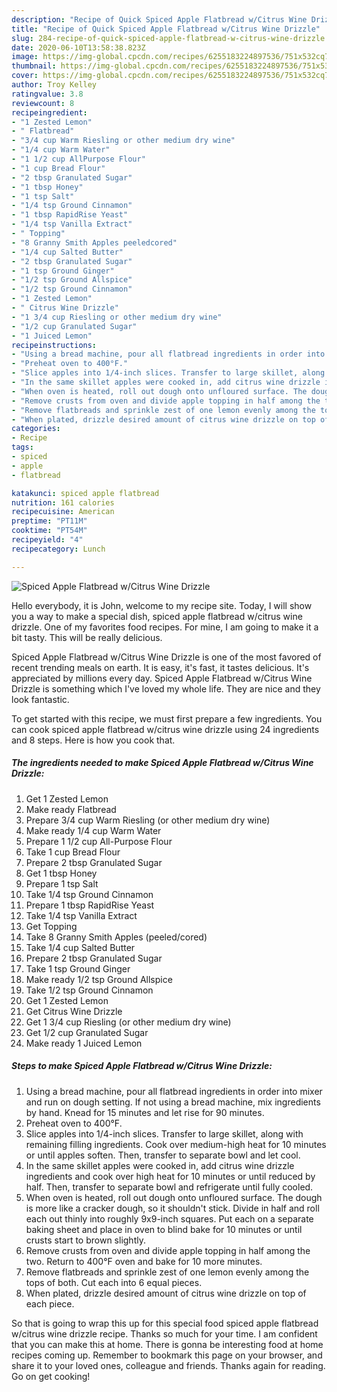 ```yaml
---
description: "Recipe of Quick Spiced Apple Flatbread w/Citrus Wine Drizzle"
title: "Recipe of Quick Spiced Apple Flatbread w/Citrus Wine Drizzle"
slug: 284-recipe-of-quick-spiced-apple-flatbread-w-citrus-wine-drizzle
date: 2020-06-10T13:58:38.823Z
image: https://img-global.cpcdn.com/recipes/6255183224897536/751x532cq70/spiced-apple-flatbread-wcitrus-wine-drizzle-recipe-main-photo.jpg
thumbnail: https://img-global.cpcdn.com/recipes/6255183224897536/751x532cq70/spiced-apple-flatbread-wcitrus-wine-drizzle-recipe-main-photo.jpg
cover: https://img-global.cpcdn.com/recipes/6255183224897536/751x532cq70/spiced-apple-flatbread-wcitrus-wine-drizzle-recipe-main-photo.jpg
author: Troy Kelley
ratingvalue: 3.8
reviewcount: 8
recipeingredient:
- "1 Zested Lemon"
- " Flatbread"
- "3/4 cup Warm Riesling or other medium dry wine"
- "1/4 cup Warm Water"
- "1 1/2 cup AllPurpose Flour"
- "1 cup Bread Flour"
- "2 tbsp Granulated Sugar"
- "1 tbsp Honey"
- "1 tsp Salt"
- "1/4 tsp Ground Cinnamon"
- "1 tbsp RapidRise Yeast"
- "1/4 tsp Vanilla Extract"
- " Topping"
- "8 Granny Smith Apples peeledcored"
- "1/4 cup Salted Butter"
- "2 tbsp Granulated Sugar"
- "1 tsp Ground Ginger"
- "1/2 tsp Ground Allspice"
- "1/2 tsp Ground Cinnamon"
- "1 Zested Lemon"
- " Citrus Wine Drizzle"
- "1 3/4 cup Riesling or other medium dry wine"
- "1/2 cup Granulated Sugar"
- "1 Juiced Lemon"
recipeinstructions:
- "Using a bread machine, pour all flatbread ingredients in order into mixer and run on dough setting. If not using a bread machine, mix ingredients by hand. Knead for 15 minutes and let rise for 90 minutes."
- "Preheat oven to 400°F."
- "Slice apples into 1/4-inch slices. Transfer to large skillet, along with remaining filling ingredients. Cook over medium-high heat for 10 minutes or until apples soften. Then, transfer to separate bowl and let cool."
- "In the same skillet apples were cooked in, add citrus wine drizzle ingredients and cook over high heat for 10 minutes or until reduced by half. Then, transfer to separate bowl and refrigerate until fully cooled."
- "When oven is heated, roll out dough onto unfloured surface. The dough is more like a cracker dough, so it shouldn&#39;t stick. Divide in half and roll each out thinly into roughly 9x9-inch squares. Put each on a separate baking sheet and place in oven to blind bake for 10 minutes or until crusts start to brown slightly."
- "Remove crusts from oven and divide apple topping in half among the two. Return to 400°F oven and bake for 10 more minutes."
- "Remove flatbreads and sprinkle zest of one lemon evenly among the tops of both. Cut each into 6 equal pieces."
- "When plated, drizzle desired amount of citrus wine drizzle on top of each piece."
categories:
- Recipe
tags:
- spiced
- apple
- flatbread

katakunci: spiced apple flatbread 
nutrition: 161 calories
recipecuisine: American
preptime: "PT11M"
cooktime: "PT54M"
recipeyield: "4"
recipecategory: Lunch

---
```



![Spiced Apple Flatbread w/Citrus Wine Drizzle](https://img-global.cpcdn.com/recipes/6255183224897536/751x532cq70/spiced-apple-flatbread-wcitrus-wine-drizzle-recipe-main-photo.jpg)

Hello everybody, it is John, welcome to my recipe site. Today, I will show you a way to make a special dish, spiced apple flatbread w/citrus wine drizzle. One of my favorites food recipes. For mine, I am going to make it a bit tasty. This will be really delicious.

Spiced Apple Flatbread w/Citrus Wine Drizzle is one of the most favored of recent trending meals on earth. It is easy, it's fast, it tastes delicious. It's appreciated by millions every day. Spiced Apple Flatbread w/Citrus Wine Drizzle is something which I've loved my whole life. They are nice and they look fantastic.




To get started with this recipe, we must first prepare a few ingredients. You can cook spiced apple flatbread w/citrus wine drizzle using 24 ingredients and 8 steps. Here is how you cook that.

##### The ingredients needed to make Spiced Apple Flatbread w/Citrus Wine Drizzle:

1. Get 1 Zested Lemon
1. Make ready  Flatbread
1. Prepare 3/4 cup Warm Riesling (or other medium dry wine)
1. Make ready 1/4 cup Warm Water
1. Prepare 1 1/2 cup All-Purpose Flour
1. Take 1 cup Bread Flour
1. Prepare 2 tbsp Granulated Sugar
1. Get 1 tbsp Honey
1. Prepare 1 tsp Salt
1. Take 1/4 tsp Ground Cinnamon
1. Prepare 1 tbsp RapidRise Yeast
1. Take 1/4 tsp Vanilla Extract
1. Get  Topping
1. Take 8 Granny Smith Apples (peeled/cored)
1. Take 1/4 cup Salted Butter
1. Prepare 2 tbsp Granulated Sugar
1. Take 1 tsp Ground Ginger
1. Make ready 1/2 tsp Ground Allspice
1. Take 1/2 tsp Ground Cinnamon
1. Get 1 Zested Lemon
1. Get  Citrus Wine Drizzle
1. Get 1 3/4 cup Riesling (or other medium dry wine)
1. Get 1/2 cup Granulated Sugar
1. Make ready 1 Juiced Lemon




##### Steps to make Spiced Apple Flatbread w/Citrus Wine Drizzle:

1. Using a bread machine, pour all flatbread ingredients in order into mixer and run on dough setting. If not using a bread machine, mix ingredients by hand. Knead for 15 minutes and let rise for 90 minutes.
1. Preheat oven to 400°F.
1. Slice apples into 1/4-inch slices. Transfer to large skillet, along with remaining filling ingredients. Cook over medium-high heat for 10 minutes or until apples soften. Then, transfer to separate bowl and let cool.
1. In the same skillet apples were cooked in, add citrus wine drizzle ingredients and cook over high heat for 10 minutes or until reduced by half. Then, transfer to separate bowl and refrigerate until fully cooled.
1. When oven is heated, roll out dough onto unfloured surface. The dough is more like a cracker dough, so it shouldn&#39;t stick. Divide in half and roll each out thinly into roughly 9x9-inch squares. Put each on a separate baking sheet and place in oven to blind bake for 10 minutes or until crusts start to brown slightly.
1. Remove crusts from oven and divide apple topping in half among the two. Return to 400°F oven and bake for 10 more minutes.
1. Remove flatbreads and sprinkle zest of one lemon evenly among the tops of both. Cut each into 6 equal pieces.
1. When plated, drizzle desired amount of citrus wine drizzle on top of each piece.




So that is going to wrap this up for this special food spiced apple flatbread w/citrus wine drizzle recipe. Thanks so much for your time. I am confident that you can make this at home. There is gonna be interesting food at home recipes coming up. Remember to bookmark this page on your browser, and share it to your loved ones, colleague and friends. Thanks again for reading. Go on get cooking!
